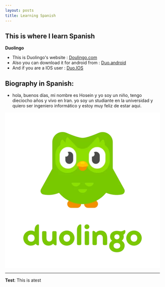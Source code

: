 ```yaml
---
layout: posts
title: Learning Spanish
---
```


## This is where I learn Spanish
**Duolingo**
- This is Duolingo's website : 
[Doulingo.com](https://www.duolingo.com/)
- Also you can download it for android from :
[Duo.android](https://play.google.com/store/apps/details?id=com.duolingo&hl=en&gl=US)
- And if you are a IOS user :
[Duo.IOS](https://apps.apple.com/us/app/duolingo-language-lessons/id570060128)

## Biography in Spanish:
- hola, buenos días, mi nombre es Hosein y yo soy un niño, tengo dieciocho años y vivo en Iran. yo soy un studiante en la universidad y quiero ser ingeniero informático y estoy muy feliz de estar aqui. 

![alt text](../assets/images/duolingo.jpg "duolingo icon pic")

---
**Test**: This is atest
